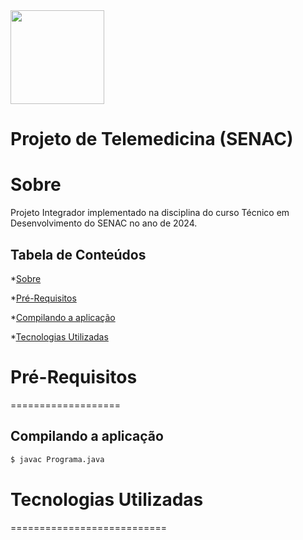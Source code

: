 <img src="https://cdn-icons-png.flaticon.com/512/7228/7228311.png" height="150" width="150">

# Projeto de Telemedicina (SENAC)

Sobre
=========
Projeto Integrador implementado na disciplina do curso Técnico em Desenvolvimento do SENAC no ano de 2024.

Tabela de Conteúdos
-----------------------

*[Sobre](#sobre)

*[Pré-Requisitos](#pré-requisitos)

   *[Compilando a aplicação](#Compilando-a-aplicação)

*[Tecnologias Utilizadas](#tecnologias-utilizadas)


# Pré-Requisitos
===================

Compilando a aplicação
------------------------
```bash
$ javac Programa.java
```

# Tecnologias Utilizadas
===========================
